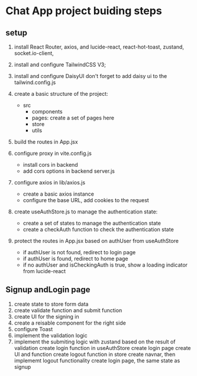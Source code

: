 # Chat App project buiding steps

## setup

1. install React Router, axios, and lucide-react, react-hot-toast, zustand, socket.io-client,
2. install and configure TailwindCSS V3;
3. install and configure DaisyUI
   don't forget to add daisy ui to the tailwind.config.js
4. create a basic structure of the project:

   - src
     - components
     - pages: create a set of pages here
     - store
     - utils

5. build the routes in App.jsx
6. configure proxy in vite.config.js
   - install cors in backend
   - add cors options in backend server.js
7. configure axios in lib/axios.js
   - create a basic axios instance
   - configure the base URL, add cookies to the request
8. create useAuthStore.js to manage the authentication state:

   - create a set of states to manage the authentication state
   - create a checkAuth function to check the authentication state

9. protect the routes in App.jsx based on authUser from useAuthStore
   - if authUser is not found, redirect to login page
   - if authUser is found, redirect to home page
   - if no authUser and isCheckingAuth is true, show a loading indicator from lucide-react

## Signup andLogin page

1. create state to store form data
2. create validate function and submit function
3. create UI for the signing in
4. create a reisable component for the right side
5. configure Toast
6. implement the validation logic
7. implement the submiting logic with zustand based on the result of validation
   create login function in useAuthStore
   create login page
   create UI and function
   create logout function in store
   create navnar, then implememt logout functionality
   create login page, the same state as signup
